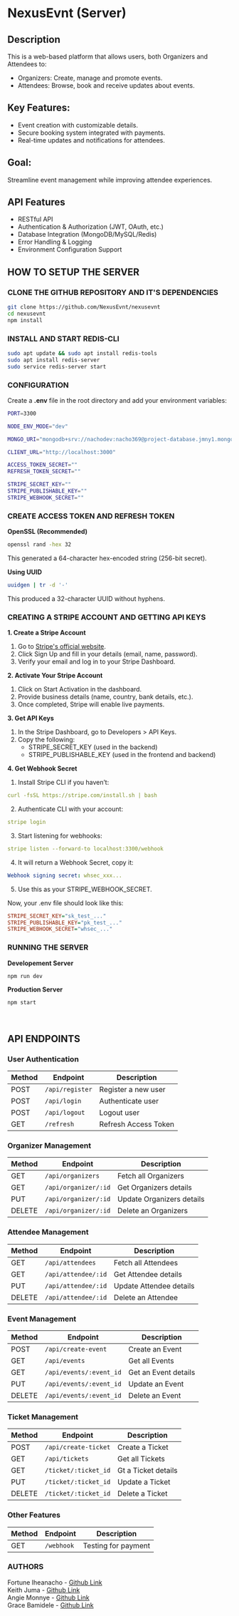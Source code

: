 # NexusEvnt (Server)

## Description

This is a web-based platform that allows users, both Organizers and Attendees to:


- Organizers: Create, manage and promote events.
- Attendees: Browse, book and receive updates about events.


## Key Features:


- Event creation with customizable details.
- Secure booking system integrated with payments.
- Real-time updates and notifications for attendees.


## Goal:


Streamline event management while improving attendee experiences.


## API Features

- RESTful API
- Authentication & Authorization (JWT, OAuth, etc.)
- Database Integration (MongoDB/MySQL/Redis)
- Error Handling & Logging
- Environment Configuration Support

## HOW TO SETUP THE SERVER


### CLONE THE GITHUB REPOSITORY AND IT'S DEPENDENCIES
```bash
git clone https://github.com/NexusEvnt/nexusevnt
cd nexusevnt
npm install
```

### INSTALL AND START REDIS-CLI
```bash
sudo apt update && sudo apt install redis-tools
sudo apt install redis-server
sudo service redis-server start
```

### CONFIGURATION
Create a **.env** file in the root directory and add your environment variables:

```bash
PORT=3300

NODE_ENV_MODE="dev"

MONGO_URI="mongodb+srv://nachodev:nacho369@project-database.jmny1.mongodb.net/nexusevnt_db?retryWrites=true&w=majority&appName=Project-Database"

CLIENT_URL="http://localhost:3000"

ACCESS_TOKEN_SECRET=""
REFRESH_TOKEN_SECRET=""

STRIPE_SECRET_KEY=""
STRIPE_PUBLISHABLE_KEY=""
STRIPE_WEBHOOK_SECRET=""
```

### CREATE ACCESS TOKEN AND REFRESH TOKEN   
**OpenSSL (Recommended)**
```bash
openssl rand -hex 32
```
This generated a 64-character hex-encoded string (256-bit secret).

**Using UUID**
```bash
uuidgen | tr -d '-'
```
This produced a 32-character UUID without hyphens.

### CREATING A STRIPE ACCOUNT AND GETTING API KEYS
**1. Create a Stripe Account**     
1. Go to [Stripe's official website](https://stripe.com/).
2. Click Sign Up and fill in your details (email, name, password).
3. Verify your email and log in to your Stripe Dashboard.   

**2. Activate Your Stripe Account**    
1. Click on Start Activation in the dashboard.
2. Provide business details (name, country, bank details, etc.).
3. Once completed, Stripe will enable live payments.   

**3. Get API Keys**     
1. In the Stripe Dashboard, go to Developers > API Keys.
2. Copy the following:
    - STRIPE_SECRET_KEY (used in the backend)
    - STRIPE_PUBLISHABLE_KEY (used in the frontend and backend)     

**4. Get Webhook Secret**   
1. Install Stripe CLI if you haven’t:
```yaml
curl -fsSL https://stripe.com/install.sh | bash
```
2. Authenticate CLI with your account:
```yaml
stripe login
```
3. Start listening for webhooks:
```yaml
stripe listen --forward-to localhost:3300/webhook
```
4. It will return a Webhook Secret, copy it:
```yaml
Webhook signing secret: whsec_xxx...
```
5. Use this as your STRIPE_WEBHOOK_SECRET.      

Now, your .env file should look like this:

```ini
STRIPE_SECRET_KEY="sk_test_..."
STRIPE_PUBLISHABLE_KEY="pk_test_..."
STRIPE_WEBHOOK_SECRET="whsec_..."
```

### RUNNING THE SERVER
**Developement Server**
```bash
npm run dev
```

**Production Server**
```bash
npm start
```

&nbsp;

## API ENDPOINTS
### User Authentication

| Method | Endpoint        | Description          |
| ------ | --------------- | -------------------- |
| POST   | `/api/register` | Register a new user  |
| POST   | `/api/login`    | Authenticate user    |
| POST   | `/api/logout`   | Logout user          |
| GET    | `/refresh`      | Refresh Access Token |


### Organizer Management

| Method | Endpoint             | Description               |
| ------ | -------------------- | ------------------------- |
| GET    | `/api/organizers`    | Fetch all Organizers      |
| GET    | `/api/organizer/:id` | Get Organizers details    |
| PUT    | `/api/organizer/:id` | Update Organizers details |
| DELETE | `/api/organizer/:id` | Delete an Organizers      |


### Attendee Management

| Method | Endpoint            | Description             |
| ------ | ------------------- | ----------------------- |
| GET    | `/api/attendees`    | Fetch all Attendees     |
| GET    | `/api/attendee/:id` | Get Attendee details    |
| PUT    | `/api/attendee/:id` | Update Attendee details |
| DELETE | `/api/attendee/:id` | Delete an Attendee      |


### Event Management

| Method | Endpoint                 | Description          |
| ------ | ------------------------ | -------------------- |
| POST   | `/api/create-event`      | Create an Event      |
| GET    | `/api/events`            | Get all Events       |
| GET    | `/api/events/:event_id`  | Get an Event details |
| PUT    | `/api/events/:event_id`  | Update an Event      |
| DELETE | `/api/events/:event_id`  | Delete an Event |


### Ticket Management

| Method | Endpoint              | Description          |
| ------ | --------------------- | -------------------- |
| POST   | `/api/create-ticket`  | Create a Ticket      |
| GET    | `/api/tickets`        | Get all Tickets      |
| GET    | `/ticket/:ticket_id`  | Gt a Ticket details |
| PUT    | `/ticket/:ticket_id`  | Update a Ticket      |
| DELETE | `/ticket/:ticket_id`  | Delete a Ticket      |


### Other Features

| Method | Endpoint   | Description         |
| ------ | ---------- | ------------------- |
| GET    | `/webhook` | Testing for payment |


### AUTHORS


Fortune Iheanacho - [Github Link](https://github.com/orgs/NexusEvnt/people/na-cho-dev)  
Keith Juma - [Github Link](https://github.com/orgs/NexusEvnt/people/TaiKeith)  
Angie Monnye - [Github Link](https://github.com/orgs/NexusEvnt/people/Grey550)  
Grace Bamidele - [Github Link](https://github.com/orgs/NexusEvnt/people/Gracy222)                                                                                     
